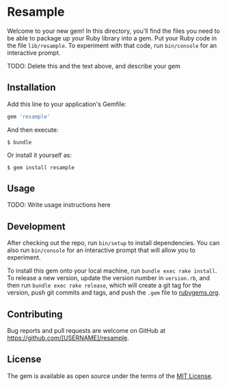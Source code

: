 # Resample

Welcome to your new gem! In this directory, you'll find the files you need to be able to package up your Ruby library into a gem. Put your Ruby code in the file `lib/resample`. To experiment with that code, run `bin/console` for an interactive prompt.

TODO: Delete this and the text above, and describe your gem

## Installation

Add this line to your application's Gemfile:

```ruby
gem 'resample'
```

And then execute:

    $ bundle

Or install it yourself as:

    $ gem install resample

## Usage

TODO: Write usage instructions here

## Development

After checking out the repo, run `bin/setup` to install dependencies. You can also run `bin/console` for an interactive prompt that will allow you to experiment.

To install this gem onto your local machine, run `bundle exec rake install`. To release a new version, update the version number in `version.rb`, and then run `bundle exec rake release`, which will create a git tag for the version, push git commits and tags, and push the `.gem` file to [rubygems.org](https://rubygems.org).

## Contributing

Bug reports and pull requests are welcome on GitHub at https://github.com/[USERNAME]/resample.

## License

The gem is available as open source under the terms of the [MIT License](https://opensource.org/licenses/MIT).
